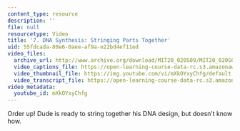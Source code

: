 ```yaml
---
content_type: resource
description: ''
file: null
resourcetype: Video
title: '7. DNA Synthesis: Stringing Parts Together'
uid: 55fdcada-80e6-0aee-af9a-e22bd4ef11ed
video_files:
  archive_url: http://www.archive.org/download/MIT20_020S09/MIT20_020S09_dna.mp4
  video_captions_file: https://open-learning-course-data-rc.s3.amazonaws.com/20-020-introduction-to-biological-engineering-design-spring-2009/4d0619193457573aaaf3b76e65e0e1a6_mXkOYxyChfg.vtt
  video_thumbnail_file: https://img.youtube.com/vi/mXkOYxyChfg/default.jpg
  video_transcript_file: https://open-learning-course-data-rc.s3.amazonaws.com/20-020-introduction-to-biological-engineering-design-spring-2009/8d43c4993633be3b84cabe52fa7b9b9b_mXkOYxyChfg.pdf
video_metadata:
  youtube_id: mXkOYxyChfg
---
```


Order up! Dude is ready to string together his DNA design, but doesn’t know how.